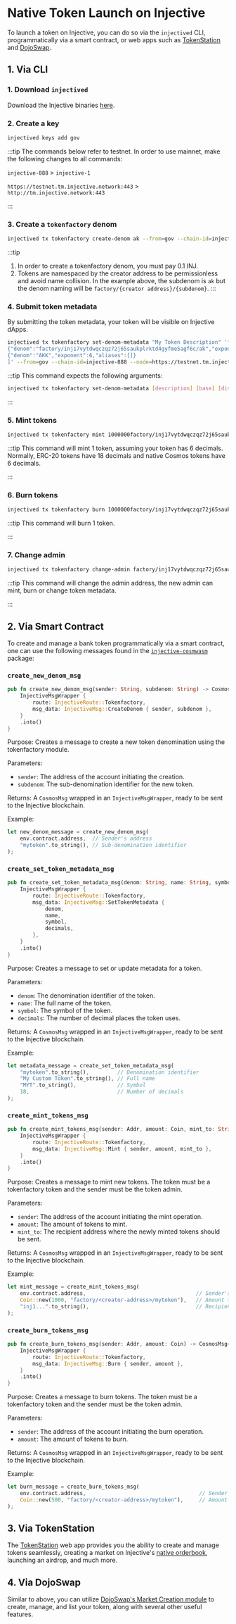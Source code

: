 # Native Token Launch on Injective

To launch a token on Injective, you can do so via the `injectived` CLI, programmatically via a smart contract, or web apps such as [TokenStation](https://www.tokenstation.app/) and [DojoSwap](https://docs.dojo.trading/introduction/market-creation).

## 1. Via CLI

### 1. Download `injectived`

Download the Injective binaries [here](https://docs.injective.network/develop/tools/injectived/install).

### 2. Create a key

```bash
injectived keys add gov
```

:::tip
The commands below refer to testnet. In order to use mainnet, make the following changes to all commands:

`injective-888` > `injective-1`

`https://testnet.tm.injective.network:443` > `http://tm.injective.network:443`

:::

### 3. Create a `tokenfactory` denom

```bash
injectived tx tokenfactory create-denom ak --from=gov --chain-id=injective-888 --node=https://testnet.tm.injective.network:443 --gas-prices=500000000inj --gas 1000000
```

:::tip

1. In order to create a tokenfactory denom, you must pay 0.1 INJ.
2. Tokens are namespaced by the creator address to be permissionless and avoid name collision. In the example above, the subdenom is `ak` but the denom naming will be `factory/{creator address}/{subdenom}`.
   :::

### 4. Submit token metadata

By submitting the token metadata, your token will be visible on Injective dApps.

```bash
injectived tx tokenfactory set-denom-metadata "My Token Description" 'factory/inj17vytdwqczqz72j65saukplrktd4gyfme5agf6c/ak' AKK AKCoin AK '[
{"denom":"factory/inj17vytdwqczqz72j65saukplrktd4gyfme5agf6c/ak","exponent":0,"aliases":[]},
{"denom":"AKK","exponent":6,"aliases":[]}
]' --from=gov --chain-id=injective-888 --node=https://testnet.tm.injective.network:443 --gas-prices=500000000inj --gas 1000000
```

:::tip
This command expects the following arguments:

```bash
injectived tx tokenfactory set-denom-metadata [description] [base] [display] [name] [symbol] [denom-unit (json)]
```

:::

### 5. Mint tokens

```bash
injectived tx tokenfactory mint 1000000factory/inj17vytdwqczqz72j65saukplrktd4gyfme5agf6c/ak --from=gov --chain-id=injective-888 --node=https://testnet.tm.injective.network:443 --gas-prices=500000000inj --gas 1000000
```

:::tip
This command will mint 1 token, assuming your token has 6 decimals. Normally, ERC-20 tokens have 18 decimals and native Cosmos tokens have 6 decimals.

:::

### 6. Burn tokens

```bash
injectived tx tokenfactory burn 1000000factory/inj17vytdwqczqz72j65saukplrktd4gyfme5agf6c/ak --from=gov --chain-id=injective-888 --node=https://testnet.tm.injective.network:443 --gas-prices=500000000inj --gas 1000000
```

:::tip
This command will burn 1 token.

:::

### 7. Change admin

```bash
injectived tx tokenfactory change-admin factory/inj17vytdwqczqz72j65saukplrktd4gyfme5agf6c/ak NEW_ADDRESS --from=gov --chain-id=injective-888 --node=https://testnet.tm.injective.network:443 --gas-prices=500000000inj --gas 1000000
```

:::tip
This command will change the admin address, the new admin can mint, burn or change token metadata.

:::

## 2. Via Smart Contract

To create and manage a bank token programmatically via a smart contract, one can use the following messages found in the [`injective-cosmwasm`](https://github.com/InjectiveLabs/cw-injective/blob/6b2d549ff99912b9b16dbf91a06c83db99b5dace/packages/injective-cosmwasm/src/msg.rs#L399-L434) package:

### `create_new_denom_msg`

```rust
pub fn create_new_denom_msg(sender: String, subdenom: String) -> CosmosMsg<InjectiveMsgWrapper> {
    InjectiveMsgWrapper {
        route: InjectiveRoute::Tokenfactory,
        msg_data: InjectiveMsg::CreateDenom { sender, subdenom },
    }
    .into()
}
```

Purpose: Creates a message to create a new token denomination using the tokenfactory module.

Parameters:

- `sender`: The address of the account initiating the creation.
- `subdenom`: The sub-denomination identifier for the new token.

Returns: A `CosmosMsg` wrapped in an `InjectiveMsgWrapper`, ready to be sent to the Injective blockchain.

Example:

```rust
let new_denom_message = create_new_denom_msg(
    env.contract.address,  // Sender's address
    "mytoken".to_string(), // Sub-denomination identifier
);
```

### `create_set_token_metadata_msg`

```rust
pub fn create_set_token_metadata_msg(denom: String, name: String, symbol: String, decimals: u8) -> CosmosMsg<InjectiveMsgWrapper> {
    InjectiveMsgWrapper {
        route: InjectiveRoute::Tokenfactory,
        msg_data: InjectiveMsg::SetTokenMetadata {
            denom,
            name,
            symbol,
            decimals,
        },
    }
    .into()
}
```

Purpose: Creates a message to set or update metadata for a token.

Parameters:

- `denom`: The denomination identifier of the token.
- `name`: The full name of the token.
- `symbol`: The symbol of the token.
- `decimals`: The number of decimal places the token uses.

Returns: A `CosmosMsg` wrapped in an `InjectiveMsgWrapper`, ready to be sent to the Injective blockchain.

Example:

```rust
let metadata_message = create_set_token_metadata_msg(
    "mytoken".to_string(),         // Denomination identifier
    "My Custom Token".to_string(), // Full name
    "MYT".to_string(),             // Symbol
    18,                            // Number of decimals
);
```

### `create_mint_tokens_msg`

```rust
pub fn create_mint_tokens_msg(sender: Addr, amount: Coin, mint_to: String) -> CosmosMsg<InjectiveMsgWrapper> {
    InjectiveMsgWrapper {
        route: InjectiveRoute::Tokenfactory,
        msg_data: InjectiveMsg::Mint { sender, amount, mint_to },
    }
    .into()
}
```

Purpose: Creates a message to mint new tokens. The token must be a tokenfactory token and the sender must be the token admin.

Parameters:

- `sender`: The address of the account initiating the mint operation.
- `amount`: The amount of tokens to mint.
- `mint_to`: The recipient address where the newly minted tokens should be sent.

Returns: A `CosmosMsg` wrapped in an `InjectiveMsgWrapper`, ready to be sent to the Injective blockchain.

Example:

```rust
let mint_message = create_mint_tokens_msg(
    env.contract.address,                                   // Sender's address
    Coin::new(1000, "factory/<creator-address>/mytoken"),   // Amount to mint
    "inj1...".to_string(),                                  // Recipient's address
);
```

### `create_burn_tokens_msg`

```rust
pub fn create_burn_tokens_msg(sender: Addr, amount: Coin) -> CosmosMsg<InjectiveMsgWrapper> {
    InjectiveMsgWrapper {
        route: InjectiveRoute::Tokenfactory,
        msg_data: InjectiveMsg::Burn { sender, amount },
    }
    .into()
}
```

Purpose: Creates a message to burn tokens. The token must be a tokenfactory token and the sender must be the token admin.

Parameters:

- `sender`: The address of the account initiating the burn operation.
- `amount`: The amount of tokens to burn.

Returns: A `CosmosMsg` wrapped in an `InjectiveMsgWrapper`, ready to be sent to the Injective blockchain.

Example:

```rust
let burn_message = create_burn_tokens_msg(
    env.contract.address,                                    // Sender's address
    Coin::new(500, "factory/<creator-address>/mytoken"),     // Amount to burn
);
```

## 3. Via TokenStation

The [TokenStation](https://www.tokenstation.app/) web app provides you the ability to create and manage tokens seamlessly, creating a market on Injective's [native orderbook](../../modules/injective/exchange), launching an airdrop, and much more.

## 4. Via DojoSwap

Similar to above, you can utilize [DojoSwap's Market Creation module](https://docs.dojo.trading/introduction/market-creation) to create, manage, and list your token, along with several other useful features.
